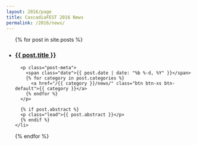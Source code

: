 ```yaml
---
layout: 2016/page
title: CascadiaFEST 2016 News
permalink: /2016/news/
---
```


<ul class="post-list">
  {% for post in site.posts %}
    <li class="{% for c in post.categories %}post-cat-{{c}}{% endfor %}">
      <h3>
        <a class="post-link" href="{{ post.url | prepend: site.baseurl }}">{{ post.title }}</a>
      </h3>

      <p class="post-meta">
        <span class="date">{{ post.date | date: "%b %-d, %Y" }}</span>
        {% for category in post.categories %}
          <a href="/{{ category }}/news/" class="btn btn-xs btn-default">{{ category }}</a>
        {% endfor %}
      </p>

      {% if post.abstract %}
      <p class="lead">{{ post.abstract }}</p>
      {% endif %}
    </li>
  {% endfor %}
</ul>
